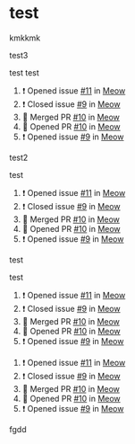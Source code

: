 # test



kmkkmk




test3

test
test
<!---START OF CONTENT --->
1. ❗️ Opened issue [#11](https://github.com/) in [Meow](https://github.com)
2. ❗️ Closed issue [#9](https://github.com/) in [Meow](https://github.com)
3. 🎉 Merged PR [#10](https://github.com/) in [Meow](https://github.com)
4. 💪 Opened PR [#10](https://github.com/) in [Meow](https://github.com)
5. ❗️ Opened issue [#9](https://github.com/) in [Meow](https://github.com)
<!---END OF CONTENT --->





test2

test

<!---START OF CONTENT --->
1. ❗️ Opened issue [#11](https://github.com/) in [Meow](https://github.com)
2. ❗️ Closed issue [#9](https://github.com/) in [Meow](https://github.com)
3. 🎉 Merged PR [#10](https://github.com/) in [Meow](https://github.com)
4. 💪 Opened PR [#10](https://github.com/) in [Meow](https://github.com)
5. ❗️ Opened issue [#9](https://github.com/) in [Meow](https://github.com)
<!---END OF CONTENT --->

test



test



<!---START OF CONTENT --->
1. ❗️ Opened issue [#11](https://github.com/) in [Meow](https://github.com)
2. ❗️ Closed issue [#9](https://github.com/) in [Meow](https://github.com)
3. 🎉 Merged PR [#10](https://github.com/) in [Meow](https://github.com)
4. 💪 Opened PR [#10](https://github.com/) in [Meow](https://github.com)
5. ❗️ Opened issue [#9](https://github.com/) in [Meow](https://github.com)
<!---END OF CONTENT --->








<!---START OF CONTENT --->
1. ❗️ Opened issue [#11](https://github.com/) in [Meow](https://github.com)
2. ❗️ Closed issue [#9](https://github.com/) in [Meow](https://github.com)
3. 🎉 Merged PR [#10](https://github.com/) in [Meow](https://github.com)
4. 💪 Opened PR [#10](https://github.com/) in [Meow](https://github.com)
5. ❗️ Opened issue [#9](https://github.com/) in [Meow](https://github.com)
<!---END OF CONTENT --->





fgdd
